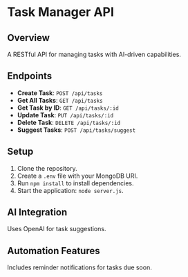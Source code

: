 # Task Manager API

## Overview
A RESTful API for managing tasks with AI-driven capabilities.

## Endpoints

- **Create Task**: `POST /api/tasks`
- **Get All Tasks**: `GET /api/tasks`
- **Get Task by ID**: `GET /api/tasks/:id`
- **Update Task**: `PUT /api/tasks/:id`
- **Delete Task**: `DELETE /api/tasks/:id`
- **Suggest Tasks**: `POST /api/tasks/suggest`

## Setup
1. Clone the repository.
2. Create a `.env` file with your MongoDB URI.
3. Run `npm install` to install dependencies.
4. Start the application: `node server.js`.

## AI Integration
Uses OpenAI for task suggestions.

## Automation Features
Includes reminder notifications for tasks due soon.
